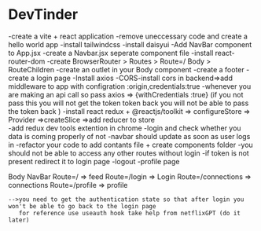# DevTinder

-create a vite + react application
-remove uneccessary code and create a hello world app
-install tailwindcss
-install daisyui
-Add  NavBar component to App.jsx
-create a Navbar.jsx seperate component file
-install react-router-dom
-create BrowserRouter > Routes > Route=/ Body > RouteChildren
-create an outlet in your Body component 
-create a footer
-create a login page
-Install axios 
-CORS-install cors in backend=>add middleware to app with configration :origin,credentials:true
-whenever you are making an api call so pass axios => {withCredentials :true} (if you not pass this you will not get the token token back you will not be able to pass the token back )
-install react redux + @reactjs/toolkit => configureStore => Provider =>createSlice =>add reducer to store  
-add redux dev tools extention in chrome 
-login and check whether you data is coming properly of not 
-navbar should update as soon as user logs in 
-refactor your code to add contants file + create components folder 
-you should not be able to access any other routes without login
-if token is not present redirect it to login page
-logout
-profile page



Body
    NavBar 
    Route=/ => feed
    Route=/login => Login
    Route=/connections => connections
    Route=/profile => profile



    -->you need to get the authentication state so that after login you won't be able to go back to the login page 
       for reference use useauth hook take help from netflixGPT (do it later)
